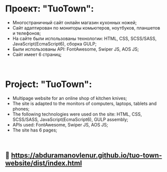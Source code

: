 # Проект: "TuoTown":

* Многостраничный сайт онлайн магазин кухонных ножей;
* Сайт адаптирован по мониторы комьютеров, ноутбуков, планшетов и телефонов;
* На сайте были использованы технологии: HTML, CSS, SCSS/SASS, JavaScript(EcmaScript6), сборка GULP;
* Были использованы API: FontAwesome, Swiper JS, AOS JS;
* Сайт имеет 6 страниц;

<br>

# Project: "TuoTown":

* Multipage website for an online shop of kitchen knives;
* The site is adapted to the monitors of computers, laptops, tablets and phones;
* The following technologies were used on the site: HTML, CSS, SCSS/SASS, JavaScript(EcmaScript6), GULP assembly;
* APIs used: FontAwesome, Swiper JS, AOS JS;
* The site has 6 pages;

<br>

## 🔗 https://abduramanovlenur.github.io/tuo-town-website/dist/index.html
